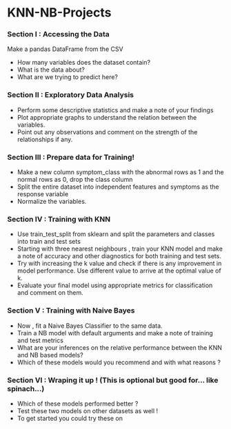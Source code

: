 # KNN-NB-Projects

### Section I : Accessing the Data

Make a pandas DataFrame from the CSV
- How many variables does the dataset contain?
- What is the data about?
- What are we trying to predict here?
### Section II : Exploratory Data Analysis
- Perform some descriptive statistics and make a note of your findings
- Plot appropriate graphs to understand the relation between the variables.
- Point out any observations and comment on the strength of the relationships if any.
### Section III : Prepare data for Training!
- Make a new column symptom_class with the abnormal rows as 1 and the normal rows as 0, drop the class column
- Split the entire dataset into independent features and symptoms as the response variable
- Normalize the variables.
### Section IV : Training with KNN
- Use train_test_split from sklearn and split the parameters and classes into train and test sets
- Starting with three nearest neighbours , train your KNN model and make a note of accuracy and other diagnostics for both training and test sets.
- Try with increasing the k value and check if there is any improvement in model performance. Use different value to arrive at the optimal value of k.
- Evaluate your final model using appropriate metrics for classification and comment on them.
### Section V : Training with Naive Bayes
- Now , fit a Naive Bayes Classifier to the same data.
- Train a NB model with default arguments and make a note of training and test metrics
- What are your inferences on the relative performance between the KNN and NB based models?
- Which of these models would you recommend and with what reasons ?
### Section VI : Wraping it up ! (This is optional but good for... like spinach...)
- Which of these models performed better ?
- Test these two models on other datasets as well !
- To get started you could try these on

